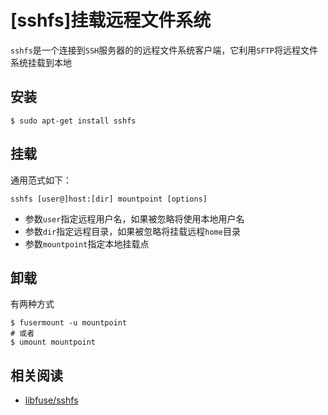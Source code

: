 
# [sshfs]挂载远程文件系统

`sshfs`是一个连接到`SSH`服务器的的远程文件系统客户端，它利用`SFTP`将远程文件系统挂载到本地

## 安装

```
$ sudo apt-get install sshfs
```

## 挂载

通用范式如下：

```
sshfs [user@]host:[dir] mountpoint [options]
```

* 参数`user`指定远程用户名，如果被忽略将使用本地用户名
* 参数`dir`指定远程目录，如果被忽略将挂载远程`home`目录
* 参数`mountpoint`指定本地挂载点

## 卸载

有两种方式

```
$ fusermount -u mountpoint
# 或者
$ umount mountpoint
```

## 相关阅读

* [libfuse/sshfs](https://github.com/libfuse/sshfs)